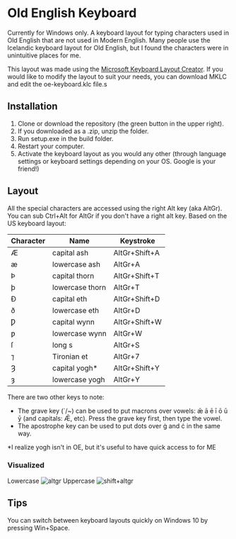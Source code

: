 # Old English Keyboard

Currently for Windows only. A keyboard layout for typing characters used in Old English that are not used in Modern English. Many people use the Icelandic keyboard layout for Old English, but I found the characters were in unintuitive places for me. 

This layout was made using the [Microsoft Keyboard Layout Creator](https://www.microsoft.com/en-us/download/details.aspx?id=22339). If you would like to modify the layout to suit your needs, you can download MKLC and edit the oe-keyboard.klc file.s

## Installation
1. Clone or download the repository (the green button in the upper right).
2. If you downloaded as a .zip, unzip the folder.
3. Run setup.exe in the build folder.
4. Restart your computer.
5. Activate the keyboard layout as you would any other (through language settings or keyboard settings depending on your OS. Google is your friend!)

## Layout
All the special characters are accessed using the right Alt key (aka AltGr). You can sub Ctrl+Alt for AltGr if you don't have a right alt key. Based on the US keyboard layout:

|Character|Name|Keystroke|
|---------|----|---------|
|Æ|capital ash | AltGr+Shift+A
|æ|lowercase ash|  AltGr+A
|Þ|capital thorn|  AltGr+Shift+T
|þ|lowercase thorn|  AltGr+T
|Ð|capital eth|  AltGr+Shift+D
|ð|lowercase eth|  AltGr+D
|Ƿ|capital wynn|  AltGr+Shift+W
|ƿ|lowercase wynn|  AltGr+W
|ſ|long s|  AltGr+S
|⁊|Tironian et|  AltGr+7
|Ȝ|capital yogh*|  AltGr+Shift+Y
|ȝ|lowercase yogh|  AltGr+Y

There are two other keys to note:
* The grave key (\`/~) can be used to put macrons over vowels: ǣ ā ē ī ō ū ȳ (and capitals: Ǣ, etc). Press the grave key first, then type the vowel.
* The apostrophe key can be used to put dots over ġ and ċ in the same way.

*I realize yogh isn't in OE, but it's useful to have quick access to for ME
### Visualized
Lowercase
![altgr](https://github.com/lizfischer/Old-English-Keyboard/blob/master/img/altgr.png)
Uppercase
![shift+altgr](https://github.com/lizfischer/Old-English-Keyboard/blob/master/img/shiftaltgr.png)

## Tips
You can switch between keyboard layouts quickly on Windows 10 by pressing Win+Space.
